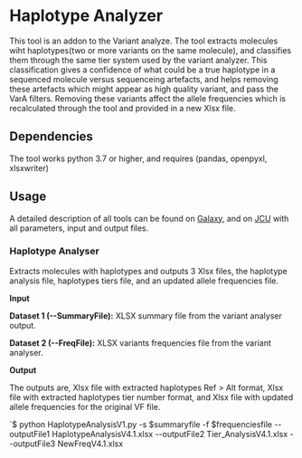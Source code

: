 # Haplotype Analyzer

This tool is an addon to the Variant analyze. The tool extracts molecules wiht haplotypes(two or more variants on the same molecule), and classifies them through the same tier system used by the variant analyzer. This classification gives a confidence of what could be a true haplotype in a sequenced molecule versus sequenceing artefacts, and helps removing these artefacts which might appear as high quality variant, and pass the VarA filters. Removing these variants affect the allele frequencies which is recalculated through the tool and provided in a new Xlsx file.

## Dependencies
The tool works python 3.7 or higher,  and requires (pandas, openpyxl, xlsxwriter)

## Usage
A detailed description of all tools can be found on [Galaxy](http://usegalaxy.org), and on [JCU](https://invenio.nusl.cz/record/519820?ln=en) with all parameters, input and output files.

### Haplotype Analyser
Extracts molecules with haplotypes and outputs 3 Xlsx files, the haplotype analysis file, haplotypes tiers file, and an updated allele frequencies file.

**Input** 

**Dataset 1 (--SummaryFile):** XLSX summary file from the variant analyser output.

**Dataset 2 (--FreqFile):** XLSX variants frequencies file from the variant analyser.

**Output**

The outputs are, Xlsx file with extracted haplotypes Ref > Alt format, Xlsx file with extracted haplotypes tier number format, and Xlsx file with updated allele frequencies for the original VF file.

`$ python HaplotypeAnalysisV1.py -s $summaryfile -f $frequenciesfile --outputFile1 HaplotypeAnalysisV4.1.xlsx --outputFile2 Tier_AnalysisV4.1.xlsx --outputFile3 NewFreqV4.1.xlsx
